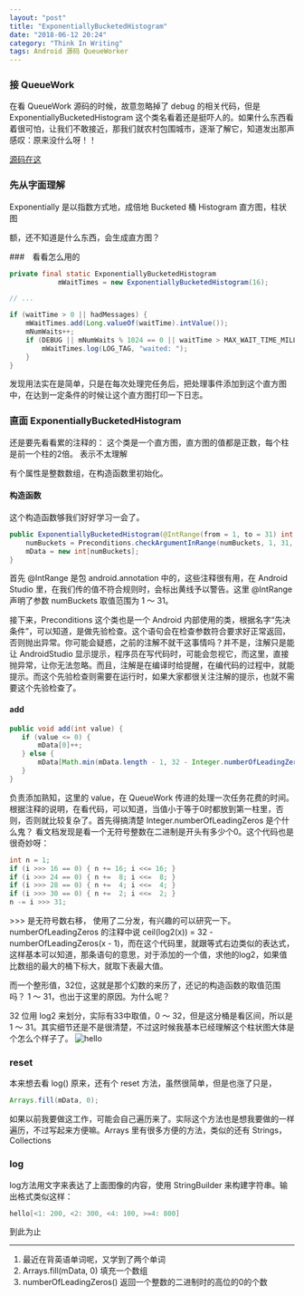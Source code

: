 ```yaml
---
layout: "post"
title: "ExponentiallyBucketedHistogram"
date: "2018-06-12 20:24"
category: "Think In Writing"
tags: Android 源码 QueueWorker
---
```


### 接 QueueWork

在看 QueueWork 源码的时候，故意忽略掉了 debug 的相关代码，但是 ExponentiallyBucketedHistogram 这个类名看着还是挺吓人的。如果什么东西看着很可怕，让我们不敢接近，那我们就农村包围城市，逐渐了解它，知道发出那声感叹：原来没什么呀！！

[源码在这](https://android.googlesource.com/platform/frameworks/base/+/master/core/java/com/android/internal/util/ExponentiallyBucketedHistogram.java)

### 先从字面理解

Exponentially 是以指数方式地，成倍地
Bucketed 桶
Histogram 直方图，柱状图

额，还不知道是什么东西，会生成直方图？

###　看看怎么用的

``` java
private final static ExponentiallyBucketedHistogram
            mWaitTimes = new ExponentiallyBucketedHistogram(16);

// ...

if (waitTime > 0 || hadMessages) {
    mWaitTimes.add(Long.valueOf(waitTime).intValue());
    mNumWaits++;
    if (DEBUG || mNumWaits % 1024 == 0 || waitTime > MAX_WAIT_TIME_MILLIS) {
        mWaitTimes.log(LOG_TAG, "waited: ");
    }
}

```

发现用法实在是简单，只是在每次处理完任务后，把处理事件添加到这个直方图中，在达到一定条件的时候让这个直方图打印一下日志。

### 直面 ExponentiallyBucketedHistogram

还是要先看看累的注释的：
这个类是一个直方图，直方图的值都是正数，每个柱是前一个柱的2倍。
表示不太理解

有个属性是整数数组，在构造函数里初始化。

#### 构造函数

这个构造函数够我们好好学习一会了。

``` Java
public ExponentiallyBucketedHistogram(@IntRange(from = 1, to = 31) int numBuckets) {
    numBuckets = Preconditions.checkArgumentInRange(numBuckets, 1, 31, "numBuckets");
    mData = new int[numBuckets];
}
```

首先 @IntRange 是包 android.annotation 中的，这些注释很有用，在 Android Studio 里，在我们传的值不符合规则时，会标出黄线予以警告。这里 @IntRange 声明了参数 numBuckets 取值范围为 1 ～ 31。

接下来，Preconditions 这个类也是一个 Android 内部使用的类，根据名字“先决条件”，可以知道，是做先验检查。这个语句会在检查参数符合要求好正常返回，否则抛出异常。你可能会疑惑，之前的注解不就干这事情吗？并不是，注解只是能让 AndroidStudio 显示提示，程序员在写代码时，可能会忽视它，而这里，直接抛异常，让你无法忽略。而且，注解是在编译时给提醒，在编代码的过程中，就能提示。而这个先验检查则需要在运行时，如果大家都很关注注解的提示，也就不需要这个先验检查了。

#### add

``` Java
public void add(int value) {
   if (value <= 0) {
       mData[0]++;
   } else {
       mData[Math.min(mData.length - 1, 32 - Integer.numberOfLeadingZeros(value))]++;
   }
}
```

负责添加熟知，这里的 value，在 QueueWork 传进的处理一次任务花费的时间。根据注释的说明，在看代码，可以知道，当值小于等于0时都放到第一柱里，否则，否则就比较复杂了。首先得搞清楚  Integer.numberOfLeadingZeros 是个什么鬼？ 看文档发现是看一个无符号整数在二进制是开头有多少个0。这个代码也是很奇妙呀：

``` Java
int n = 1;
if (i >>> 16 == 0) { n += 16; i <<= 16; }
if (i >>> 24 == 0) { n +=  8; i <<=  8; }
if (i >>> 28 == 0) { n +=  4; i <<=  4; }
if (i >>> 30 == 0) { n +=  2; i <<=  2; }
n -= i >>> 31;
```
\>\>\> 是无符号数右移， 使用了二分发，有兴趣的可以研究一下。numberOfLeadingZeros 的注释中说
ceil(log2(x)) = 32 - numberOfLeadingZeros(x - 1)，而在这个代码里，就跟等式右边类似的表达式，这样基本可以知道，那条语句的意思，对于添加的一个值，求他的log2，如果值比数组的最大的桶下标大，就取下表最大值。

而一个整形值，32位，这就是那个幻数的来历了，还记的构造函数的取值范围吗？ 1 ～ 31，也出于这里的原因。为什么呢？

32 位用 log2 来划分，实际有33中取值，0 ～ 32，但是这分桶是看区间，所以是 1 ～ 31。其实细节还是不是很清楚，不过这时候我基本已经理解这个柱状图大体是个怎么个样子了。
![hello](/home/jinux/bitmap.png)

### reset

本来想去看 log() 原来，还有个 reset 方法，虽然很简单，但是也涨了只是，
``` Java
Arrays.fill(mData, 0);
```
如果以前我要做这工作，可能会自己遍历来了。实际这个方法也是想我要做的一样遍历，不过写起来方便嘛。Arrays 里有很多方便的方法，类似的还有 Strings，Collections

### log

log方法用文字来表达了上面图像的内容，使用 StringBuilder 来构建字符串。输出格式类似这样：
``` Java
hello[<1: 200, <2: 300, <4: 100, >=4: 800]
```

到此为止

---
1.  最近在背英语单词呢，又学到了两个单词
2.  Arrays.fill(mData, 0) 填充一个数组
3.  numberOfLeadingZeros() 返回一个整数的二进制时的高位的0的个数

